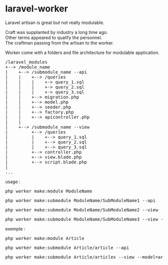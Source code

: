 # laravel-worker

Laravel artisan is great but not really modulable.

Craft was supplanted by industry a long time ago.\
Other terms appeared to qualify the personnel.\
The craftman passing from the artisan to the worker.

Worker come with a folders and file architecture for modulable application.

<pre>
/laravel_modules
+--> /module_name
|    +--> /submodule_name --api
|    |    +--> /queries
|    |    |    +-> query_1.sql
|    |    |    +-> query_2.sql
|    |    |    +-> query_3.sql
|    |    +--> migration.php
|    |    +--> model.php
|    |    +--> seeder.php
|    |    +--> factory.php
|    |    +--> apicontroller.php
|    |
|    +--> /submodule_name --view
|         +--> /queries
|         |    +--> query_1.sql
|         |    +--> query_2.sql
|         |    +--> query_3.sql
|         +--> controller.php
|         +--> view.blade.php
|         +--> script.blade.php
|
...
</pre>

usage :

<pre>php worker make:module ModuleName</pre>
<pre>php worker make:submodule ModuleName/SubModuleName1 --api</pre>
<pre>php worker make:submodule ModuleName/SubModuleName2 --view</pre>
<pre>php worker make:submodule ModuleName/SubModuleName3 --view --model=SubModuleName1</pre>

exemple :

<pre>php worker make:module Article</pre>
<pre>php worker make:submodule Article/article --api</pre>
<pre>php worker make:submodule Article/articles --view --model=article</pre>



